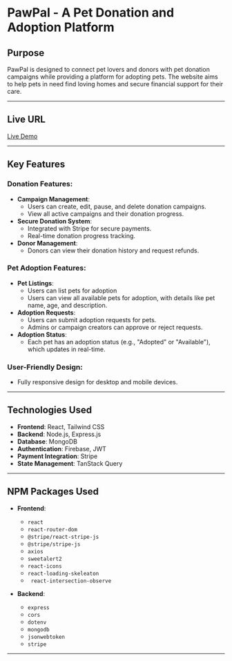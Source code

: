 # **PawPal - A Pet Donation and Adoption Platform**

## **Purpose**
PawPal is designed to connect pet lovers and donors with pet donation campaigns while providing a platform for adopting pets. The website aims to help pets in need find loving homes and secure financial support for their care.

---

## **Live URL**
[Live Demo](https://pawpal-364b2.web.app)

---

## **Key Features**
### **Donation Features**:
- **Campaign Management**:  
  - Users can create, edit, pause, and delete donation campaigns.  
  - View all active campaigns and their donation progress.
- **Secure Donation System**:  
  - Integrated with Stripe for secure payments.  
  - Real-time donation progress tracking.
- **Donor Management**:  
  - Donors can view their donation history and request refunds.

### **Pet Adoption Features**:
- **Pet Listings**:  
  - Users can list pets for adoption
  - Users can view all available pets for adoption, with details like pet name, age, and description.  
- **Adoption Requests**:  
  - Users can submit adoption requests for pets.  
  - Admins or campaign creators can approve or reject requests.
- **Adoption Status**:  
  - Each pet has an adoption status (e.g., "Adopted" or "Available"), which updates in real-time.

### **User-Friendly Design**:
- Fully responsive design for desktop and mobile devices.

---

## **Technologies Used**
- **Frontend**: React, Tailwind CSS
- **Backend**: Node.js, Express.js
- **Database**: MongoDB
- **Authentication**: Firebase, JWT
- **Payment Integration**: Stripe
- **State Management**: TanStack Query

---

## **NPM Packages Used**
- **Frontend**:
  - `react`
  - `react-router-dom`
  - `@stripe/react-stripe-js`
  - `@stripe/stripe-js`
  - `axios`
  - `sweetalert2`
  - `react-icons`
  - `react-loading-skeleaton`
  - ` react-intersection-observe`

- **Backend**:
  - `express`
  - `cors`
  - `dotenv`
  - `mongodb`
  - `jsonwebtoken`
  - `stripe`

---

